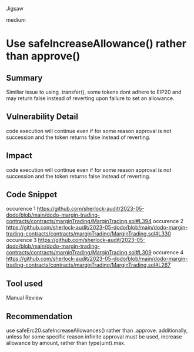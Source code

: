 Jigsaw

medium

# Use safeIncreaseAllowance() rather than approve()

## Summary
Similiar issue to using .transfer(), some tokens dont adhere to EIP20 and may return false instead of reverting upon failure to set an allowance. 
## Vulnerability Detail
code execution will continue even if for some reason approval is not succession and the token returns false instead of reverting. 
## Impact
code execution will continue even if for some reason approval is not succession and the token returns false instead of reverting. 
## Code Snippet
occurence 1
https://github.com/sherlock-audit/2023-05-dodo/blob/main/dodo-margin-trading-contracts/contracts/marginTrading/MarginTrading.sol#L394
occurence 2
https://github.com/sherlock-audit/2023-05-dodo/blob/main/dodo-margin-trading-contracts/contracts/marginTrading/MarginTrading.sol#L330
occurence 3
https://github.com/sherlock-audit/2023-05-dodo/blob/main/dodo-margin-trading-contracts/contracts/marginTrading/MarginTrading.sol#L309
occurence 4
https://github.com/sherlock-audit/2023-05-dodo/blob/main/dodo-margin-trading-contracts/contracts/marginTrading/MarginTrading.sol#L267
## Tool used

Manual Review

## Recommendation
use safeErc20.safeIncreaseAllowances() rather than .approve. additionally, unless for some specific reason infinite approval must be used, increase allowance by amount, rather than type(uint).max. 